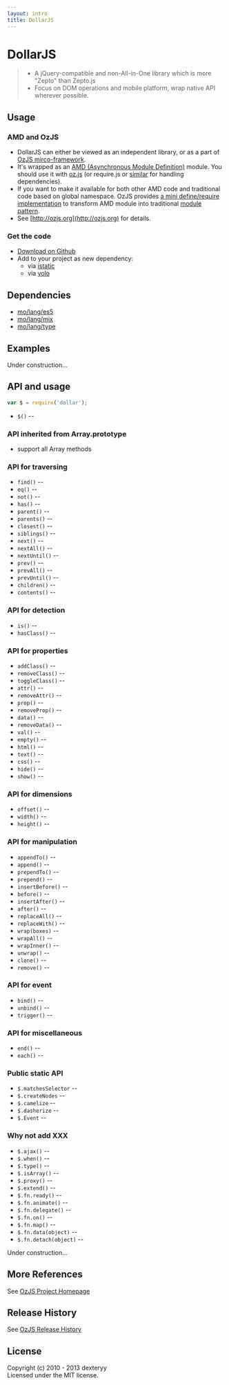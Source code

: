 ```yaml
---
layout: intro
title: DollarJS
---
```


# DollarJS

> * A jQuery-compatible and non-All-in-One library which is more "Zepto" than Zepto.js
> * Focus on DOM operations and mobile platform, wrap native API wherever possible.

## Usage

### AMD and OzJS

* DollarJS can either be viewed as an independent library, or as a part of [OzJS mirco-framework](http://ozjs.org/#framework).
* It's wrapped as an [AMD (Asynchronous Module Definition)](https://github.com/amdjs/amdjs-api/wiki/AMD) module. You should use it with [oz.js](http://ozjs.org/#start) (or require.js or [similar](http://wiki.commonjs.org/wiki/Implementations) for handling dependencies). 
* If you want to make it available for both other AMD code and traditional code based on global namespace. OzJS provides [a mini define/require implementation](http://ozjs.org/examples/adapter/) to transform AMD module into traditional [module pattern](http://www.adequatelygood.com/2010/3/JavaScript-Module-Pattern-In-Depth).
* See [http://ozjs.org](http://ozjs.org) for details.

### Get the code

* [Download on Github](https://github.com/dexteryy/DollarJS/blob/master/dollar.js)
* Add to your project as new dependency:
    * via [istatic](http://ozjs.org/istatic)
    * via [volo](https://github.com/volojs/volo)

## Dependencies

* [mo/lang/es5](https://github.com/dexteryy/mo)
* [mo/lang/mix](https://github.com/dexteryy/mo)
* [mo/lang/type](https://github.com/dexteryy/mo)

## Examples

Under construction...

## API and usage

```javascript 
var $ = require('dollar');
```

* `$()` -- 

### API inherited from Array.prototype

* support all Array methods

### API for traversing

* `find()` -- 
* `eq()` -- 
* `not()` -- 
* `has()` -- 
* `parent()` -- 
* `parents()` -- 
* `closest()` -- 
* `siblings()` -- 
* `next()` -- 
* `nextAll()` -- 
* `nextUntil()` -- 
* `prev()` -- 
* `prevAll()` -- 
* `prevUntil()` -- 
* `children()` -- 
* `contents()` -- 

### API for detection

* `is()` -- 
* `hasClass()` -- 

### API for properties

* `addClass()` -- 
* `removeClass()` -- 
* `toggleClass()` -- 
* `attr()` -- 
* `removeAttr()` -- 
* `prop()` -- 
* `removeProp()` -- 
* `data()` -- 
* `removeData()` -- 
* `val()` -- 
* `empty()` -- 
* `html()` -- 
* `text()` -- 
* `css()` -- 
* `hide()` -- 
* `show()` -- 

### API for dimensions

* `offset()` -- 
* `width()` -- 
* `height()` -- 

### API for manipulation

* `appendTo()` -- 
* `append()` -- 
* `prependTo()` -- 
* `prepend()` -- 
* `insertBefore()` -- 
* `before()` -- 
* `insertAfter()` -- 
* `after()` -- 
* `replaceAll()` -- 
* `replaceWith()` -- 
* `wrap(boxes)` -- 
* `wrapAll()` -- 
* `wrapInner()` -- 
* `unwrap()` -- 
* `clone()` -- 
* `remove()` -- 

### API for event

* `bind()` -- 
* `unbind()` -- 
* `trigger()` -- 

### API for miscellaneous

* `end()` -- 
* `each()` -- 

### Public static API

* `$.matchesSelector` -- 
* `$.createNodes` -- 
* `$.camelize` -- 
* `$.dasherize` -- 
* `$.Event` -- 

### Why not add XXX

* `$.ajax()` -- 
* `$.when()` -- 
* `$.type()` -- 
* `$.isArray()` -- 
* `$.proxy()` -- 
* `$.extend()` -- 
* `$.fn.ready()` -- 
* `$.fn.animate()` -- 
* `$.fn.delegate()` -- 
* `$.fn.on()` -- 
* `$.fn.map()` -- 
* `$.fn.data(object)` -- 
* `$.fn.detach(object)` -- 

Under construction...

## More References

See [OzJS Project Homepage](http://ozjs.org/)

## Release History

See [OzJS Release History](http://ozjs.org/#release)

## License

Copyright (c) 2010 - 2013 dexteryy  
Licensed under the MIT license.


